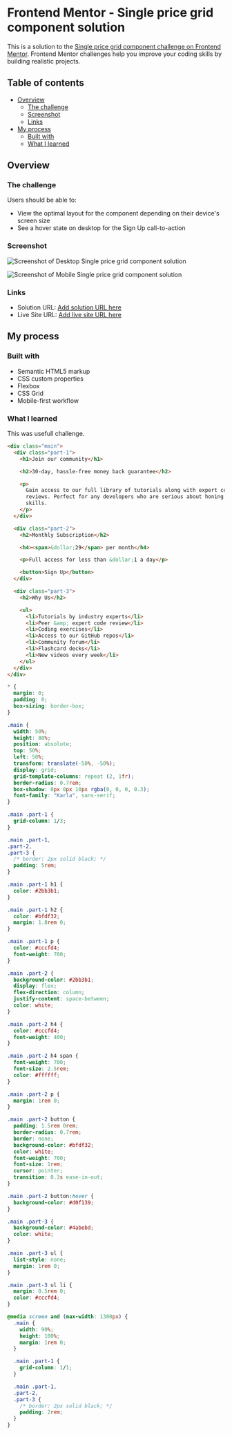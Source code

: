 # Frontend Mentor - Single price grid component solution

This is a solution to the [Single price grid component challenge on Frontend Mentor](https://www.frontendmentor.io/challenges/single-price-grid-component-5ce41129d0ff452fec5abbbc). Frontend Mentor challenges help you improve your coding skills by building realistic projects.

## Table of contents

- [Overview](#overview)
  - [The challenge](#the-challenge)
  - [Screenshot](#screenshot)
  - [Links](#links)
- [My process](#my-process)
  - [Built with](#built-with)
  - [What I learned](#what-i-learned)

## Overview

### The challenge

Users should be able to:

- View the optimal layout for the component depending on their device's screen size
- See a hover state on desktop for the Sign Up call-to-action

### Screenshot

![Screenshot of Desktop Single price grid component solution](./design/desktop-Screenshot.jpg)

![Screenshot of Mobile Single price grid component solution](./design/mobile-Screenshot.jpg)

### Links

- Solution URL: [Add solution URL here](https://your-solution-url.com)
- Live Site URL: [Add live site URL here](https://your-live-site-url.com)

## My process

### Built with

- Semantic HTML5 markup
- CSS custom properties
- Flexbox
- CSS Grid
- Mobile-first workflow

### What I learned

This was usefull challenge.

```html
<div class="main">
  <div class="part-1">
    <h1>Join our community</h1>

    <h2>30-day, hassle-free money back guarantee</h2>

    <p>
      Gain access to our full library of tutorials along with expert code
      reviews. Perfect for any developers who are serious about honing their
      skills.
    </p>
  </div>

  <div class="part-2">
    <h2>Monthly Subscription</h2>

    <h4><span>&dollar;29</span> per month</h4>

    <p>Full access for less than &dollar;1 a day</p>

    <button>Sign Up</button>
  </div>

  <div class="part-3">
    <h2>Why Us</h2>

    <ul>
      <li>Tutorials by industry experts</li>
      <li>Peer &amp; expert code review</li>
      <li>Coding exercises</li>
      <li>Access to our GitHub repos</li>
      <li>Community forum</li>
      <li>Flashcard decks</li>
      <li>New videos every week</li>
    </ul>
  </div>
</div>
```

```css
* {
  margin: 0;
  padding: 0;
  box-sizing: border-box;
}

.main {
  width: 50%;
  height: 80%;
  position: absolute;
  top: 50%;
  left: 50%;
  transform: translate(-50%, -50%);
  display: grid;
  grid-template-columns: repeat (2, 1fr);
  border-radius: 0.7rem;
  box-shadow: 0px 0px 10px rgba(0, 0, 0, 0.3);
  font-family: "Karla", sans-serif;
}

.main .part-1 {
  grid-column: 1/3;
}

.main .part-1,
.part-2,
.part-3 {
  /* border: 2px solid black; */
  padding: 5rem;
}

.main .part-1 h1 {
  color: #2bb3b1;
}

.main .part-1 h2 {
  color: #bfdf32;
  margin: 1.8rem 0;
}

.main .part-1 p {
  color: #cccfd4;
  font-weight: 700;
}

.main .part-2 {
  background-color: #2bb3b1;
  display: flex;
  flex-direction: column;
  justify-content: space-between;
  color: white;
}

.main .part-2 h4 {
  color: #cccfd4;
  font-weight: 400;
}

.main .part-2 h4 span {
  font-weight: 700;
  font-size: 2.5rem;
  color: #ffffff;
}

.main .part-2 p {
  margin: 1rem 0;
}

.main .part-2 button {
  padding: 1.5rem 0rem;
  border-radius: 0.7rem;
  border: none;
  background-color: #bfdf32;
  color: white;
  font-weight: 700;
  font-size: 1rem;
  cursor: pointer;
  transition: 0.3s ease-in-out;
}

.main .part-2 button:hover {
  background-color: #d0f139;
}

.main .part-3 {
  background-color: #4abebd;
  color: white;
}

.main .part-3 ul {
  list-style: none;
  margin: 1rem 0;
}

.main .part-3 ul li {
  margin: 0.5rem 0;
  color: #cccfd4;
}

@media screen and (max-width: 1300px) {
  .main {
    width: 90%;
    height: 100%;
    margin: 1rem 0;
  }

  .main .part-1 {
    grid-column: 1/1;
  }

  .main .part-1,
  .part-2,
  .part-3 {
    /* border: 2px solid black; */
    padding: 2rem;
  }
}
```
